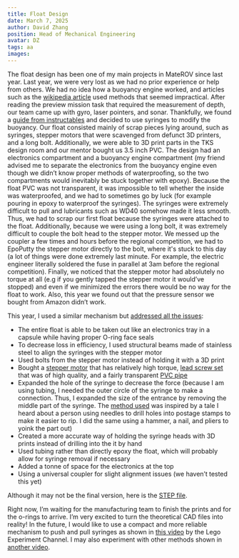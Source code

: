 ```yaml
---
title: Float Design
date: March 7, 2025
author: David Zhang
position: Head of Mechanical Engineering
avatar: DZ
tags: aa
images:
---
```


The float design has been one of my main projects in MateROV since last year. Last year, we were very lost as we had no prior experience or help from others. We had no idea how a buoyancy engine worked, and articles such as the [wikipedia article](https://en.wikipedia.org/wiki/Buoyancy_engine) used methods that seemed impractical. After reading the preview mission task that required the measurement of depth, our team came up with gyro, laser pointers, and sonar. Thankfully, we found a [guide from instructables](https://www.instructables.com/Underwater-Glider/) and decided to use syringes to modify the buoyancy. Our float consisted mainly of scrap pieces lying around, such as syringes, stepper motors that were scavenged from defunct 3D printers, and a long bolt. Additionally, we were able to 3D print parts in the TKS design room and our mentor bought us 3.5 inch PVC. The design had an electronics compartment and a buoyancy engine compartment (my friend advised me to separate the electronics from the buoyancy engine even though we didn’t know proper methods of waterproofing, so the two compartments would inevitably be stuck together with epoxy). Because the float PVC was not transparent, it was impossible to tell whether the inside was waterproofed, and we had to sometimes go by luck (for example pouring in epoxy to waterproof the syringes). The syringes were extremely difficult to pull and lubricants such as WD40 somehow made it less smooth. Thus, we had to scrap our first float because the syringes were attached to the float. Additionally, because we were using a long bolt, it was extremely difficult to couple the bolt head to the stepper motor. We messed up the coupler a few times and hours before the regional competition, we had to EpoPutty the stepper motor directly to the bolt, where it's stuck to this day (a lot of things were done extremely last minute. For example, the electric engineer literally soldered the fuse in parallel at 3am before the regional competition). Finally, we noticed that the stepper motor had absolutely no torque at all (e.g if you gently tapped the stepper motor it would’ve stopped) and even if we minimized the errors there would be no way for the float to work. Also, this year we found out that the pressure sensor we bought from Amazon didn’t work. 

This year, I used a similar mechanism but [addressed all the issues](https://youtu.be/9TrLYAlDmAg):
- The entire float is able to be taken out like an electronics tray in a capsule while having proper O-ring face seals
- To decrease loss in efficiency, I used structural beams made of stainless steel to align the syringes with the stepper motor
- Used bolts from the stepper motor instead of holding it with a 3D print 
- Bought a [stepper motor](https://www.aliexpress.com/item/1005006104443954.html) that has relatively high torque, [lead screw set](https://www.aliexpress.com/item/1005002085320555.html) that was of high quality, and a fairly transparent [PVC pipe](https://www.aliexpress.com/item/1005005890935183.html) 
- Expanded the hole of the syringe to decrease the force (because I am using tubing, I needed the outer circle of the syringe to make a connection. Thus, I expanded the size of the entrance by removing the middle part of the syringe. The [method used](https://www.youtube.com/watch?v=ORL7fASZpUw) was inspired by a tale I heard about a person using needles to drill holes into postage stamps to make it easier to rip. I did the same using a hammer, a nail, and pliers to yoink the part out)
- Created a more accurate way of holding the syringe heads with 3D prints instead of drilling into the it by hand 
- Used tubing rather than directly epoxy the float, which will probably allow for syringe removal if necessary 
- Added a tonne of space for the electronics at the top 
- Using a universal coupler for slight alignment issues (we haven’t tested this yet)

Although it may not be the final version, here is the [STEP file](https://drive.google.com/file/d/1AnbART2U5zjeA3a6lvJc0xrgnfLWK7QG/view?usp=sharing). 

Right now, I’m waiting for the manufacturing team to finish the prints and for the o-rings to arrive. I’m very excited to turn the theoretical CAD files into reality! In the future, I would like to use a compact and more reliable mechanism to push and pull syringes as shown in [this video](https://www.youtube.com/watch?v=KLEH8RJsYgI) by the Lego Experiment Channel. I may also experiment with other methods shown in [another video](https://www.youtube.com/watch?v=ZdhM0SjlS9o). 